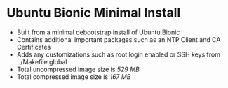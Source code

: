 # Ubuntu Bionic Minimal Install

- Built from a minimal debootstrap install of Ubuntu Bionic
- Contains additional important packages such as an NTP Client and CA Certificates
- Adds any customizations such as root login enabled or SSH keys from ../Makefile.global
- Total uncompressed image size is *529 MB*
- Total compressed image size is *167 MB*
